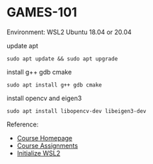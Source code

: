 # GAMES-101

Environment: WSL2 Ubuntu 18.04 or 20.04

update apt
```
sudo apt update && sudo apt upgrade
```

install g++ gdb cmake
```
sudo apt install g++ gdb cmake
```

install opencv and eigen3
```
sudo apt install libopencv-dev libeigen3-dev
```

Reference:
* [Course Homepage](https://sites.cs.ucsb.edu/~lingqi/teaching/games101.html)
* [Course Assignments](https://games-cn.org/forums/topic/allhw/)
* [Initialize WSL2](https://zhuanlan.zhihu.com/p/371080057)